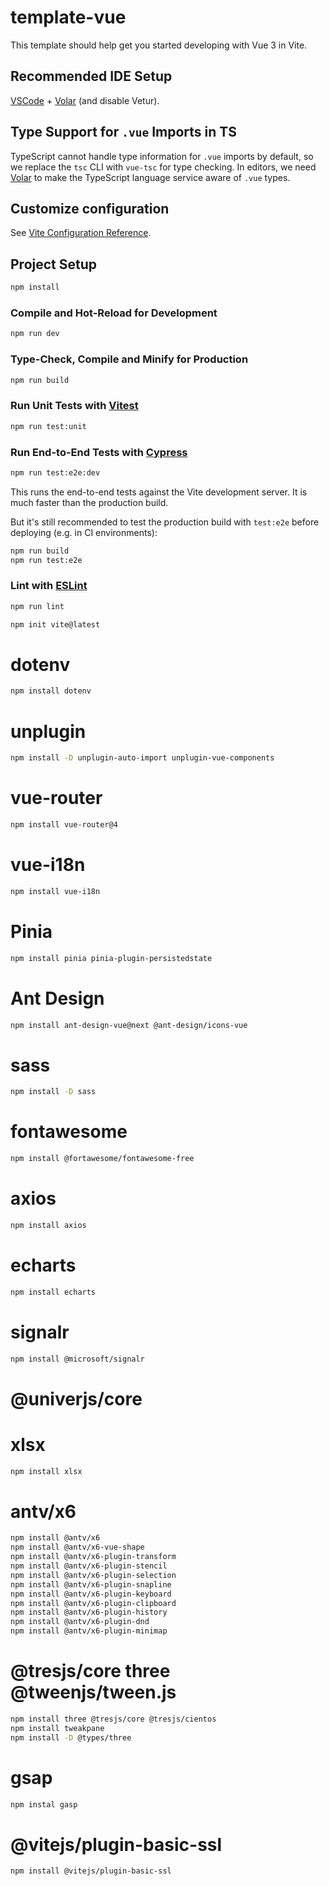 # template-vue

This template should help get you started developing with Vue 3 in Vite.

## Recommended IDE Setup

[VSCode](https://code.visualstudio.com/) + [Volar](https://marketplace.visualstudio.com/items?itemName=Vue.volar) (and disable Vetur).

## Type Support for `.vue` Imports in TS

TypeScript cannot handle type information for `.vue` imports by default, so we replace the `tsc` CLI with `vue-tsc` for type checking. In editors, we need [Volar](https://marketplace.visualstudio.com/items?itemName=Vue.volar) to make the TypeScript language service aware of `.vue` types.

## Customize configuration

See [Vite Configuration Reference](https://vitejs.dev/config/).

## Project Setup

```sh
npm install
```

### Compile and Hot-Reload for Development

```sh
npm run dev
```

### Type-Check, Compile and Minify for Production

```sh
npm run build
```

### Run Unit Tests with [Vitest](https://vitest.dev/)

```sh
npm run test:unit
```

### Run End-to-End Tests with [Cypress](https://www.cypress.io/)

```sh
npm run test:e2e:dev
```

This runs the end-to-end tests against the Vite development server.
It is much faster than the production build.

But it's still recommended to test the production build with `test:e2e` before deploying (e.g. in CI environments):

```sh
npm run build
npm run test:e2e
```

### Lint with [ESLint](https://eslint.org/)

```sh
npm run lint
```

```sh
npm init vite@latest
```

# dotenv

```sh
npm install dotenv
```

# unplugin

```sh
npm install -D unplugin-auto-import unplugin-vue-components
```

# vue-router

```sh
npm install vue-router@4
```

# vue-i18n

```sh
npm install vue-i18n
```

# Pinia

```sh
npm install pinia pinia-plugin-persistedstate
```

# Ant Design

```sh
npm install ant-design-vue@next @ant-design/icons-vue
```

# sass

```sh
npm install -D sass
```

# fontawesome

```sh
npm install @fortawesome/fontawesome-free
```

# axios

```sh
npm install axios
```

# echarts

```sh
npm install echarts
```

# signalr

```sh
npm install @microsoft/signalr
```

# @univerjs/core

# xlsx

```sh
npm install xlsx
```

# antv/x6
```sh
npm install @antv/x6
npm install @antv/x6-vue-shape
npm install @antv/x6-plugin-transform 
npm install @antv/x6-plugin-stencil 
npm install @antv/x6-plugin-selection 
npm install @antv/x6-plugin-snapline
npm install @antv/x6-plugin-keyboard
npm install @antv/x6-plugin-clipboard
npm install @antv/x6-plugin-history
npm install @antv/x6-plugin-dnd
npm install @antv/x6-plugin-minimap
```

# @tresjs/core three @tweenjs/tween.js

```sh
npm install three @tresjs/core @tresjs/cientos
npm install tweakpane
npm install -D @types/three
```

# gsap
```sh
npm instal gasp
```

# @vitejs/plugin-basic-ssl

```sh
npm install @vitejs/plugin-basic-ssl
```